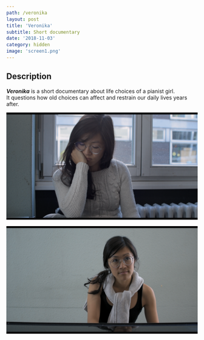 ```yaml
---
path: /veronika
layout: post
title: 'Veronika'
subtitle: Short documentary
date: '2018-11-03'
category: hidden
image: 'screen1.png'
---
```


## Description

**_Veronika_** is a short documentary about life choices of a pianist girl.  
It questions how old choices can affect and restrain our daily lives years after.

![](screen1.png)

![](screen2.png)

